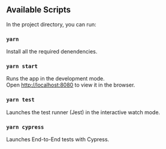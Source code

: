 ## Available Scripts

In the project directory, you can run:

### `yarn`

Install all the required denendencies.

### `yarn start`

Runs the app in the development mode.<br>
Open [http://localhost:8080](http://localhost:8080) to view it in the browser.

### `yarn test`

Launches the test runner (Jest) in the interactive watch mode.

### `yarn cypress`

Launches End-to-End tests with Cypress.
